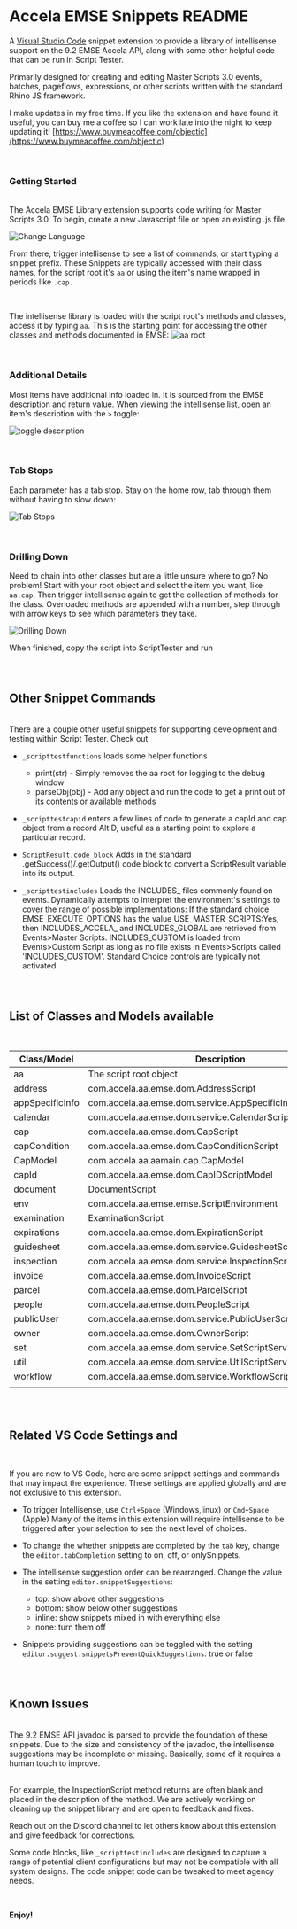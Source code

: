 # Accela EMSE Snippets README

A [Visual Studio Code](https://code.visualstudio.com/) snippet extension to provide a library of intellisense support on the 9.2 EMSE Accela API, along with some other helpful code that can be run in Script Tester.

Primarily designed for creating and editing Master Scripts 3.0 events, batches, pageflows, expressions, or other scripts written with the standard Rhino JS framework.

I make updates in my free time.  If you like the extension and have found it useful, you can buy me a coffee so I can work late into the night to keep updating it! [https://www.buymeacoffee.com/objectic](https://www.buymeacoffee.com/objectic)
 
<br>
 
### Getting Started

<br>
The Accela EMSE Library extension supports code writing for Master Scripts 3.0. To begin, create a new Javascript file or open an existing .js file.

![Change Language](./images/change_language.gif)


From there, trigger intellisense to see a list of commands, or start typing a snippet prefix.  These Snippets are typically accessed with their class names, for the script root it's `aa` or using the item's name wrapped in periods like `.cap.`

<br>

The intellisense library is loaded with the script root's methods and classes, access it by typing `aa`. This is the starting point for accessing the other classes and methods documented in EMSE: 
![aa root](./images/toggle_aa_root.gif)

<br>

### Additional Details

Most items have additional info loaded in. It is sourced from the EMSE description and return value.  When viewing the intellisense list, open an item's description with the `>` toggle:

![toggle description](./images/toggle_intellisense_description.gif)

<br>

### Tab Stops

Each parameter has a tab stop. Stay on the home row, tab through them without having to slow down:

![Tab Stops](./images/ex_tab_stops.gif)


<br>

### Drilling Down

Need to chain into other classes but are a little unsure where to go? No problem!  Start with your root object and select the item you want, like `aa.cap`. Then trigger intellisense again to get the collection of methods for the class. Overloaded methods are appended with a number, step through with arrow keys to see which parameters they take.

![Drilling Down](./images/ex_drilling_down.gif)


When finished, copy the script into ScriptTester and run

<br>

#
## Other Snippet Commands
<br>
There are a couple other useful snippets for supporting development and testing within Script Tester.  Check out

* `_scripttestfunctions` loads some helper functions
    * print(str) - Simply removes the aa root for logging to the debug window
    * parseObj(obj) - Add any object and run the code to get a print out of its contents or available methods

* `_scripttestcapid` enters a few lines of code to generate a capId and cap object from a record AltID, useful as a starting point to explore a particular record.

* `ScriptResult.code_block` Adds in the standard .getSuccess()/.getOutput() code block to convert a ScriptResult variable into its output.

* `_scripttestincludes` Loads the INCLUDES_ files commonly found on events. Dynamically attempts to interpret the environment's settings to cover the range of possible implementations:  If the standard choice EMSE_EXECUTE_OPTIONS has the value USE_MASTER_SCRIPTS:Yes, then INCLUDES_ACCELA_ and INCLUDES_GLOBAL are retrieved from Events>Master Scripts. INCLUDES_CUSTOM is loaded from Events>Custom Script as long as no file exists in Events>Scripts called 'INCLUDES_CUSTOM'.  Standard Choice controls are typically not activated.

<br>

#
## List of Classes and Models available
<br>

| Class/Model | Description | Access With |
| ----------- | ----------- | ----------- |
| aa | The script root object | aa |
| address | com.accela.aa.emse.dom.AddressScript | .address. |
| appSpecificInfo | com.accela.aa.emse.dom.service.AppSpecificInfoScriptService | .appSpecificInfo. |
| calendar | com.accela.aa.emse.dom.service.CalendarScriptService | .calendar. |
| cap | com.accela.aa.emse.dom.CapScript | .cap. |
| capCondition | com.accela.aa.emse.dom.CapConditionScript | .capCondition. |
| CapModel | com.accela.aa.aamain.cap.CapModel | capModel. |
| capId | com.accela.aa.emse.dom.CapIDScriptModel | capId. |
| document | DocumentScript | .document. |
| env | com.accela.aa.emse.emse.ScriptEnvironment | .env. |
| examination | ExaminationScript | .examination. |
| expirations | com.accela.aa.emse.dom.ExpirationScript | .expiration. |
| guidesheet | com.accela.aa.emse.dom.service.GuidesheetScriptService | .guidesheet. |
| inspection | com.accela.aa.emse.dom.service.InspectionScriptService | .inspection. |
| invoice | com.accela.aa.emse.dom.InvoiceScript | .invoice. |
| parcel | com.accela.aa.emse.dom.ParcelScript | .parcel. |
| people | com.accela.aa.emse.dom.PeopleScript | .people. |
| publicUser | com.accela.aa.emse.dom.service.PublicUserScriptService | .publicUser. |
| owner | com.accela.aa.emse.dom.OwnerScript | .owner. |
| set | com.accela.aa.emse.dom.service.SetScriptService | .set. |
| util | com.accela.aa.emse.dom.service.UtilScriptService | .util. |
| workflow | com.accela.aa.emse.dom.service.WorkflowScriptService | .workflow. |
|  |  |  |

<br>
 
#
## Related VS Code Settings and
<br>

If you are new to VS Code, here are some snippet settings and commands that may impact the experience. These settings are applied globally and are not exclusive to this extension.
* To trigger Intellisense, use `Ctrl+Space` (Windows,linux) or `Cmd+Space` (Apple) Many of the items in this extension will require intellisense to be triggered after your selection to see the next level of choices.

* To change the whether snippets are completed by the `tab` key, change the `editor.tabCompletion` setting to on, off, or onlySnippets.

* The intellisense suggestion order can be rearranged. Change the value in the setting `editor.snippetSuggestions`:
    * top: show above other suggestions
    * bottom: show below other suggestions
    * inline: show snippets mixed in with everything else
    * none: turn them off
* Snippets providing suggestions can be toggled with the setting `editor.suggest.snippetsPreventQuickSuggestions`: true or false

 
<br>

#
## Known Issues
<br>
The 9.2 EMSE API javadoc is parsed to provide the foundation of these snippets.  Due to the size and consistency of the javadoc, the intellisense suggestions may be incomplete or missing.  Basically, some of it requires a human touch to improve. <br><br>

For example, the InspectionScript method returns are often blank and placed in the description of the method. We are actively working on cleaning up the snippet library and are open to feedback and fixes.

Reach out on the Discord channel to let others know about this extension and give feedback for corrections.

Some code blocks, like `_scripttestincludes` are designed to capture a range of potential client configurations but may not be compatible with all system designs. The code snippet code can be tweaked to meet agency needs.

<br>
 
**Enjoy!**
